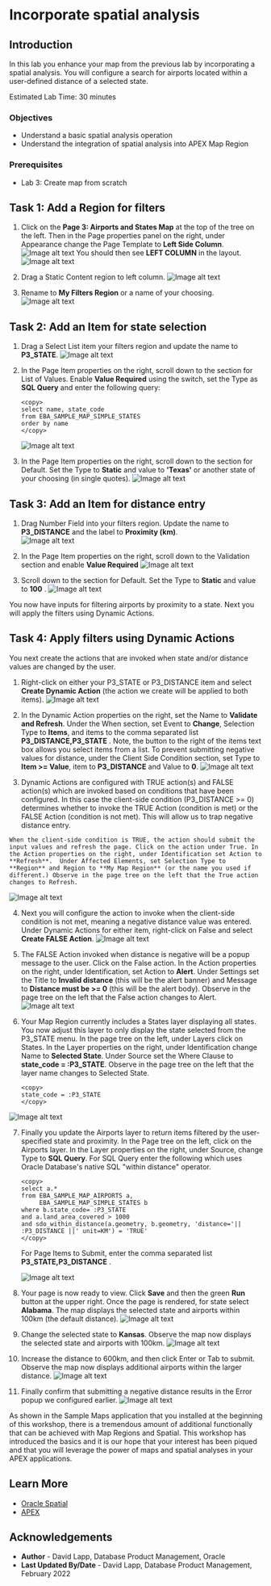 # Incorporate spatial analysis


## Introduction

In this lab you enhance your map from the previous lab by incorporating a spatial analysis. You will configure a search for airports located within a user-defined distance of a selected state.

Estimated Lab Time: 30 minutes

### Objectives

*  Understand a basic spatial analysis operation
*  Understand the integration of spatial analysis into APEX Map Region 

### Prerequisites

* Lab 3: Create map from scratch


## Task 1: Add a Region for filters 

1. Click on the **Page 3: Airports and States Map** at the top of the tree on the left. Then in the Page properties panel on the right, under Appearance change the Page Template to **Left Side Column**. 
![Image alt text](images/add-spatial-analysis-01a.png)
   You should then see **LEFT COLUMN** in the layout. 
   ![Image alt text](images/add-spatial-analysis-01b.png)

2. Drag a Static Content region to left column.
![Image alt text](images/add-spatial-analysis-01c.png)

3. Rename to **My Filters Region** or a name of your choosing.
![Image alt text](images/add-spatial-analysis-02.png) 

## Task 2: Add an Item for state selection 

1. Drag a Select List item your filters region and update the name to **P3_STATE**.
![Image alt text](images/add-spatial-analysis-03.png) 

2. In the Page Item properties on the right, scroll down to the section for List of Values. Enable **Value Required** using the switch, set the Type as **SQL Query** and enter the following query:
      ```
      <copy>
      select name, state_code
      from EBA_SAMPLE_MAP_SIMPLE_STATES
      order by name
      </copy>
      ```

      ![Image alt text](images/add-spatial-analysis-04.png) 

3. In the Page Item properties on the right, scroll down to the section for Default. Set the Type to **Static** and value to **'Texas'** or another state of your choosing (in single quotes).
![Image alt text](images/add-spatial-analysis-05.png) 

## Task 3: Add an Item for distance entry

1. Drag Number Field into your filters region. Update the name to **P3_DISTANCE** and the label to **Proximity (km)**.  
![Image alt text](images/add-spatial-analysis-06.png) 

2. In the Page Item properties on the right, scroll down to the Validation section and enable **Value Required**
![Image alt text](images/add-spatial-analysis-07.png) 

3. Scroll down to the section for Default. Set the Type to **Static** and value to **100** .
![Image alt text](images/add-spatial-analysis-08.png) 

You now have inputs for filtering airports by proximity to a state. Next you will apply the filters using Dynamic Actions.

## Task 4: Apply filters using Dynamic Actions

You next create the actions that are invoked when state and/or distance values are changed by the user. 

1. Right-click on either your P3\_STATE or P3\_DISTANCE item and select **Create Dynamic Action**  (the action we create will be applied to both items).
![Image alt text](images/add-spatial-analysis-09.png) 

2. In the Dynamic Action properties on the right, set the Name to **Validate and Refresh**. Under the When section, set Event to **Change**, Selection Type to **Items**, and items to the comma separated list **P3\_DISTANCE,P3\_STATE** . Note, the button to the right of the items text box allows you select items from a list. To prevent submitting negative values for distance, under the Client Side Condition section, set Type to **Item >= Value**, item to **P3\_DISTANCE** and Value to **0**. 
![Image alt text](images/add-spatial-analysis-10.png)

3.   Dynamic Actions are configured with TRUE action(s) and FALSE action(s) which are invoked based on conditions that have been configured. In this case the client-side condition (P3\_DISTANCE >= 0) determines whether to invoke the TRUE Action (condition is met) or the FALSE Action (condition is not met). This will allow us to trap negative distance entry. 

    When the client-side condition is TRUE, the action should submit the input values and refresh the page. Click on the action under True. In the Action properties on the right, under Identification set Action to **Refresh**.  Under Affected Elements, set Selection Type to **Region** and Region to **My Map Region** (or the name you used if different.) Observe in the page tree on the left that the True action changes to Refresh.
![Image alt text](images/add-spatial-analysis-11.png)    

4.   Next you will configure the action to invoke when the client-side condition is not met, meaning a negative distance value was entered. Under Dynamic Actions for either item, right-click on False and select **Create FALSE Action**.
![Image alt text](images/add-spatial-analysis-12.png)    

5.  The FALSE Action invoked when distance is negative will be a popup message to the user. Click on the False action. In the Action properties on the right, under Identification, set Action to **Alert**. Under Settings set the Title to **Invalid distance** (this will be the alert banner) and Message to **Distance must be >= 0** (this will be the alert body). Observe in the page tree on the left that the False action changes to Alert.
![Image alt text](images/add-spatial-analysis-13.png) 

6.  Your Map Region currently includes a States layer displaying all states. You now adjust this layer to only display the state selected from the P3\_STATE menu. In the page tree on the left, under Layers click on States. In the Layer properties on the right, under Identification change Name to **Selected State**. Under Source set the Where Clause to **state\_code = :P3\_STATE**. Observe in the page tree on the left that the layer name changes to Selected State.
       ```
      <copy>
       state_code = :P3_STATE
      </copy>
      ```
![Image alt text](images/add-spatial-analysis-14.png) 

7.  Finally you update the Airports layer to return items filtered by the user-specified state and proximity. In the Page tree on the left, click on the Airports layer. In the Layer properties on the right, under Source, change Type to **SQL Query**. For SQL Query enter the following which uses Oracle Database's native SQL "within distance" operator.

    ```
    <copy>
    select a.*
    from EBA_SAMPLE_MAP_AIRPORTS a, 
         EBA_SAMPLE_MAP_SIMPLE_STATES b
    where b.state_code= :P3_STATE
    and a.land_area_covered > 1000
    and sdo_within_distance(a.geometry, b.geometry, 'distance='|| :P3_DISTANCE ||' unit=KM') = 'TRUE'
    </copy>
    ```

    For Page Items to Submit, enter the comma separated list **P3\_STATE,P3\_DISTANCE** .

    ![Image alt text](images/add-spatial-analysis-15.png) 


8. Your page is now ready to view. Click **Save** and then the green **Run** button at the upper right.  Once the page is rendered, for state select **Alabama**. The map displays the selected state and airports within 100km (the default distance).
![Image alt text](images/add-spatial-analysis-16.png) 

9. Change the selected state to **Kansas**. Observe the map now displays the selected state and airports with 100km.
![Image alt text](images/add-spatial-analysis-17.png) 

10.  Increase the distance to 600km, and then click Enter or Tab to submit. Observe the map now displays additional airports within the larger distance. 
![Image alt text](images/add-spatial-analysis-18.png) 

11. Finally confirm that submitting a negative distance results in the Error popup we configured earlier.
![Image alt text](images/add-spatial-analysis-19.png) 

 As shown in the Sample Maps application that you installed at the beginning of this workshop, there is a tremendous amount of additional functionally that can be achieved with Map Regions and Spatial. This workshop has introduced the basics and it is our hope that your interest has been piqued and that you will leverage the power of maps and spatial analyses in your APEX applications.


## Learn More
* [Oracle Spatial](https://www.oracle.com/database/spatial/)
* [APEX](https://apex.oracle.com/)

## Acknowledgements
* **Author** - David Lapp, Database Product Management, Oracle
* **Last Updated By/Date**  - David Lapp, Database Product Management, February 2022

